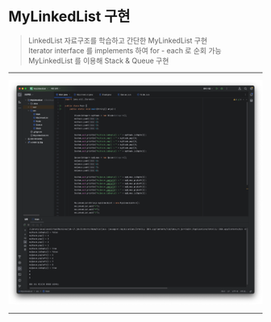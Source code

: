 # MyLinkedList 구현

> LinkedList 자료구조를 학습하고 간단한 MyLinkedList 구현  
> Iterator interface 를 implements 하여 for - each 로 순회 가능  
> MyLinkedList 를 이용해 Stack & Queue 구현  

---

<p align='center'><img src="images/main.png"  align-img></p>

---
